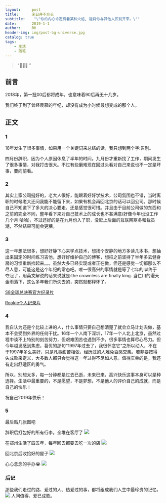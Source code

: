 ```yaml
---
layout:     post
title:      来日并不方长
subtitle:    "\"你的内心肯定有着某种火焰, 能将你与其他人区别开来。\""
date:       2019-1-1
author:     RH
header-img: img/post-bg-universe.jpg
catalog: true
tags:
    - 生活
    - 随笔
---
```


> “🌈🌈🌈 ”



##		前言

2018年，第一批00后都将成年，也意味着90后再无十几岁。

我们终于到了曾经羡慕的年纪，却没有成为小时候最想变成的那个人。

##		正文

###	1

18年发生了很多事情，如果用一个关键词来总结的话，我只想到两个字:告别。

四月份辞职，因为个人原因休息了半年的时间，九月份才重新找了工作，期间发生了很多事情，对我打击很大。不过有些磨难现在回过头看对自己来说也不一定是坏事，要向前看。

###	2

其实上家公司挺好的，老大人很好，能跟着好好学技术，公司氛围也不错，当时离职的时候老大还问我能不能留下来，如果有机会再回北京的话可以回公司。那时候自己不知道下了多大的决心要走，还是感觉很可惜。并且由于目前公司做的东西和之前的完全不同，整年看下来对自己技术上的成长也不甚满意(好像今年也没工作几个月 哈哈)，不过还好的是在九月份入了职，没赶上后面的互联网寒冬和裁员潮，不然结果可能会更糟。

###	3

这一年想法很多，想好好静下心来学点技术，想找个安静的地方多读几本书，想抽出来固定的时间练习吉他，想好好维护自己的博客，想把之前坚持了半年多去健身房的习惯重新捡起来。。。虽然大多已经实现或者正在做，但还是感觉一切都那么不尽人意，可能这是这个年纪的常态吧。唯一很高兴的事情就是等了七年的lpl终于夺冠了，用英文解说的话来说就是:the crownless are finally king. 当仁川的漫天金雨落下，这么多年我们所失去的，突然就都释怀了。

[S8全球总决赛官方纪录片](https://www.bilibili.com/video/av37191598) 

[Rookie个人纪录片](https://www.bilibili.com/video/av35691870)


###	4

我自认为还是个比较上进的人，什么事情只要自己想清楚了就会立马计划去做，基本不会受到外界的任何干扰。16年一个人南下深圳，17年一个人北上北京，虽然过程中谈不上特别的刻苦努力，但艰难困苦也遇到不少，很多事情也算尽心尽力。但今年越发感到焦虑，葛优的那句“1997年过去了，我很怀念它“之所以动人，不在于1997年多么美好，只是凡事甜苦相依，经历过的人难免百感交集。若非要按得失成败来定义，大多数人都只会觉得这一年过得不尽如人意。值得庆幸的是，我还有走出舒适区的勇气。

所以，别想太多，每一分钟都是过去已逝，未来已来，高兴快乐这事本身可以是种选择。生活中最重要的，不是愿望，不是梦想，不是他人的评价自己的成就，而是自己的快乐！

祝自己2019年快乐！

###	5

最后贴几张图吧

辞职后打包好的所有行李，全堆在客厅了
![](https://ws3.sinaimg.cn/large/006tNc79ly1fyz3es1jxbj31400u0e38.jpg)

在郑州生活了四五年，每年回去都要去吃一次的店
![](https://ws1.sinaimg.cn/large/006tNc79ly1fyz3ovm7ctj30u0140ts2.jpg)

回北京后收拾好的屋子
![](https://ws4.sinaimg.cn/large/006tNc79ly1fyz3euldn1j31400u0awl.jpg)

心心念念的手办😭
![](https://ws1.sinaimg.cn/large/006tNc79ly1fyz4vzmwpej30u0140ayh.jpg)


###		后记

那些我们走过的路、爱过的人、热爱过的事，都将组成我们人生中最珍贵的记忆。
![](https://ws2.sinaimg.cn/large/006tNc79ly1fyz37ehpxtj30u0140e2n.jpg)
人间值得，爱已成歌。